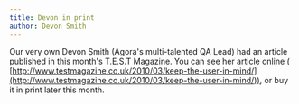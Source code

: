 ```yaml
---
title: Devon in print
author: Devon Smith
---
```

Our very own Devon Smith (Agora's multi-talented QA Lead) had an article published in this month's T.E.S.T Magazine. You can see her article online ( [http://www.testmagazine.co.uk/2010/03/keep-the-user-in-mind/](http://www.testmagazine.co.uk/2010/03/keep-the-user-in-mind/)), or buy it in print later this month.
